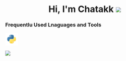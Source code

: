 <div align="center">
 <h1> Hi, I'm Chatakk <img src="https://media.giphy.com/media/hvRJCLFzcasrR4ia7z/giphy.gif" width="35px"></h1>
</div>


### Frequentlu Used Lnaguages and Tools
<code><img height="40" src="https://raw.githubusercontent.com/github/explore/5c058a388828bb5fde0bcafd4bc867b5bb3f26f3/topics/python/python.png"></code>




![](https://komarev.com/ghpvc/?username=Chatakk&label=PROFILE+VIEWS)


